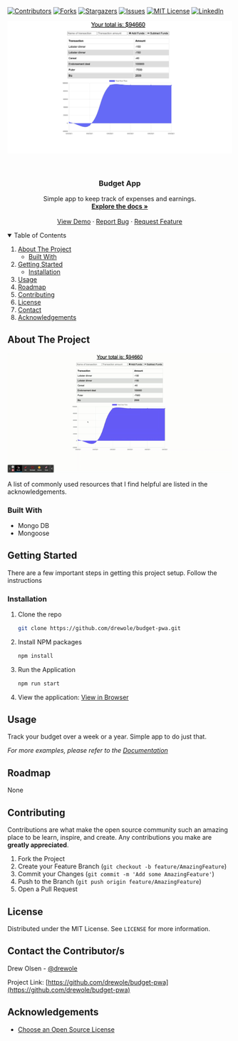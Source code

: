 
<!-- PROJECT SHIELDS -->
<!--
*** I'm using markdown "reference style" links for readability.
*** Reference links are enclosed in brackets [ ] instead of parentheses ( ).
*** See the bottom of this document for the declaration of the reference variables
*** for contributors-url, forks-url, etc. This is an optional, concise syntax you may use.
*** https://www.markdownguide.org/basic-syntax/#reference-style-links
-->
[![Contributors][contributors-shield]][contributors-url]
[![Forks][forks-shield]][forks-url]
[![Stargazers][stars-shield]][stars-url]
[![Issues][issues-shield]][issues-url]
[![MIT License][license-shield]][license-url]
[![LinkedIn][linkedin-shield]][linkedin-url]


[![Project screenshot][project-screenshot]](https://example.com)
<!-- PROJECT LOGO -->
<br />
<p align="center">
  <!-- <a href="#">
    <img src="/public/images/MusiclabLogo.png" alt="Logo"/>
  </a> -->

  <h3 align="center">Budget App</h3>

  <p align="center">
    Simple app to keep track of expenses and earnings. 
    <br />
    <a href="https://github.com/drewole/budget-pwa"><strong>Explore the docs »</strong></a>
    <br />
    <br />
    <a href="https://github.com/drewole/budget-pwa">View Demo</a>
    ·
    <a href="https://github.com/drewole/budget-pwa/issues">Report Bug</a>
    ·
    <a href="https://github.com/drewole/budget-pwa/issues">Request Feature</a>
  </p>
</p>



<!-- TABLE OF CONTENTS -->
<details open="open">
  <summary>Table of Contents</summary>
  <ol>
    <li>
      <a href="#about-the-project">About The Project</a>
      <ul>
        <li><a href="#built-with">Built With</a></li>
      </ul>
    </li>
    <li>
      <a href="#getting-started">Getting Started</a>
      <ul>
        <!-- <li><a href="#prerequisites">Prerequisites</a></li> -->
        <li><a href="#installation">Installation</a></li>
      </ul>
    </li>
    <li><a href="#usage">Usage</a></li>
    <li><a href="#roadmap">Roadmap</a></li>
    <li><a href="#contributing">Contributing</a></li>
    <li><a href="#license">License</a></li>
    <li><a href="#contact">Contact</a></li>
    <li><a href="#acknowledgements">Acknowledgements</a></li>
  </ol>
</details>



<!-- ABOUT THE PROJECT -->
## About The Project

[![Project gif demonstration][project-gif]](https://example.com)



A list of commonly used resources that I find helpful are listed in the acknowledgements.

### Built With


* Mongo DB
* Mongoose
<!-- * [FontAwesome](https://fontawesome.com)
* [MySQL](https://mysql.com)
* [Sequelize](https://sequelize.org/) -->



<!-- GETTING STARTED -->
## Getting Started
There are a few important steps in getting this project setup. Follow the instructions

<!-- ### Prerequisites

This is an example of how to list things you need to use the software and how to install them.
* npm
  ```sh
  npm install npm@latest -g
  ```
* My Sql
  ```sh
  npm install npm@latest -g
  ``` -->

### Installation

 <!--Get a free API Key at [https://example.com](https://example.com) -->
1. Clone the repo
   ```sh
   git clone https://github.com/drewole/budget-pwa.git
   ```
2. Install NPM packages
   ```sh
   npm install
   ```
4. Run the Application
   ```sh
   npm run start
   ```
6. View the application:
   [View in Browser](localhost:3001)



<!-- USAGE EXAMPLES -->
## Usage

Track your budget over a week or a year. Simple app to do just that.

_For more examples, please refer to the [Documentation](https://github.com/drewole/budget-pwa)_



<!-- ROADMAP -->
## Roadmap

None

<!-- See the [open issues](https://github.com/drewole/budget-pwa/issues) for a list of proposed features (and known issues). -->



<!-- CONTRIBUTING -->
## Contributing

Contributions are what make the open source community such an amazing place to be learn, inspire, and create. Any contributions you make are **greatly appreciated**.

1. Fork the Project
2. Create your Feature Branch (`git checkout -b feature/AmazingFeature`)
3. Commit your Changes (`git commit -m 'Add some AmazingFeature'`)
4. Push to the Branch (`git push origin feature/AmazingFeature`)
5. Open a Pull Request



<!-- LICENSE -->
## License

Distributed under the MIT License. See `LICENSE` for more information.



<!-- CONTACT -->
## Contact the Contributor/s

Drew Olsen - [@drewole](https://github.com/drewole)


Project Link: [https://github.com/drewole/budget-pwa](https://github.com/drewole/budget-pwa)



<!-- ACKNOWLEDGEMENTS -->
## Acknowledgements
* [Choose an Open Source License](https://choosealicense.com)






<!-- MARKDOWN LINKS & IMAGES -->
<!-- https://www.markdownguide.org/basic-syntax/#reference-style-links -->
[contributors-shield]: https://img.shields.io/github/contributors/drewole/budget-pwa.svg?style=for-the-badge
[contributors-url]: https://github.com/drewole/budget-pwa/graphs/contributors
[forks-shield]: https://img.shields.io/github/forks/drewole/budget-pwa.svg?style=for-the-badge
[forks-url]: https://github.com/drewole/budget-pwa/network/members
[stars-shield]: https://img.shields.io/github/stars/drewole/budget-pwa.svg?style=for-the-badge
[stars-url]: https://github.com/drewole/budget-pwa/stargazers
[issues-shield]: https://img.shields.io/github/issues/drewole/budget-pwa.svg?style=for-the-badge
[issues-url]: https://github.com/drewole/budget-pwa/issues
[license-shield]: https://img.shields.io/github/license/drewole/budget-pwa.svg?style=for-the-badge
[license-url]: https://github.com/drewole/budget-pwa/blob/master/LICENSE.txt
[linkedin-shield]: https://img.shields.io/badge/-LinkedIn-black.svg?style=for-the-badge&logo=linkedin&colorB=555
[linkedin-url]: https://linkedin.com/in/drewole
[project-screenshot]: public/images/screenshot.png
[project-gif]: public/images/demo.gif
[project-logo]: public/images/logo.png